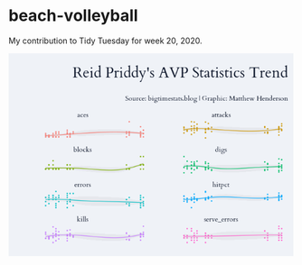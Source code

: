 
<!-- README.md is generated from README.Rmd. Please edit that file -->

# beach-volleyball

My contribution to Tidy Tuesday for week 20, 2020.

<!-- badges: start -->
<!-- badges: end -->

![](figure/trendplot-1.png)<!-- -->
